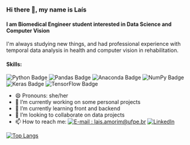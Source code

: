 ### Hi there 👋, my name is Laís
#### I am Biomedical Engineer student interested in Data Science and Computer Vision
I'm always studying new things, and had professional experience with temporal data analysis in health and computer vision in rehabilitation.

#### Skills: 
![Python Badge](https://img.shields.io/badge/Python-000?style=for-the-badge&logo=python&logoColor=3776AB)
![Pandas Badge](https://img.shields.io/badge/Pandas-150458?style=for-the-badge&logo=pandas&logoColor=white)
![Anaconda Badge](https://img.shields.io/badge/Anaconda-44A833?style=for-the-badge&logo=anaconda&logoColor=white)
![NumPy Badge](https://img.shields.io/badge/NumPy-013243?style=for-the-badge&logo=numpy&logoColor=white)
![Keras Badge](https://img.shields.io/badge/Keras-D00000?style=for-the-badge&logo=keras&logoColor=white)
![TensorFlow Badge](https://img.shields.io/badge/TensorFlow-FF6F00?style=for-the-badge&logo=tensorflow&logoColor=white)

- 😄 Pronouns: she/her
- 🔭 I’m currently working on some personal projects 
- 🌱 I’m currently learning front and backend 
- 👯 I’m looking to collaborate on data projects 
- 📫 How to reach me:
  [![E-mail : lais.amorim@ufpe.br](https://img.shields.io/badge/-Email-000?style=for-the-badge&logo=gmail&logoColor=E94D5F)](mailto:lais.amorim@ufpe.br)
  [![LinkedIn](https://img.shields.io/badge/-LinkedIn-000?style=for-the-badge&logo=linkedin&logoColor=30A3DC)](https://www.linkedin.com/in/lais-souza-amorim/)
 

[![Top Langs](https://github-readme-stats.vercel.app/api/top-langs/?username=laisorim5)](https://github.com/anuraghazra/github-readme-stats)

